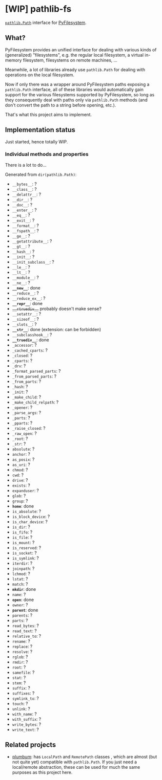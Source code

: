 # [WIP] pathlib-fs

[``pathlib.Path``](https://docs.python.org/3/library/pathlib.html) interface
for [PyFilesystem](https://www.pyfilesystem.org/).

## What?

PyFilesystem provides an unified interface for dealing with various kinds of
(generalized) "filesystems", e.g. the regular local filesystem, a virtual
in-memory filesystem, filesystems on remote machines, ...

Meanwhile, a lot of libraries already use ``pathlib.Path`` for dealing with
operations on the local filesystem.

Now if only there was a wrapper around PyFilesystem paths exposing a
``pathlib.Path`` interface, all of these libraries would automatically gain
support for the various filesystems supported by PyFilesystem, so long as they
consequently deal with paths only via ``pathlib.Path`` methods (and don't
convert the path to a string before opening, etc.).

That's what this project aims to implement.

## Implementation status

Just started, hence totally WIP.

### Individual methods and properties

There is a lot to do...

Generated from ``dir(pathlib.Path)``:

- ``__bytes__``: ?
- ``__class__``: ?
- ``__delattr__``: ?
- ``__dir__``: ?
- ``__doc__``: ?
- ``__enter__``: ?
- ``__eq__``: ?
- ``__exit__``: ?
- ``__format__``: ?
- ``__fspath__``: ?
- ``__ge__``: ?
- ``__getattribute__``: ?
- ``__gt__``: ?
- ``__hash__``: ?
- ``__init__``: ?
- ``__init_subclass__``: ?
- ``__le__``: ?
- ``__lt__``: ?
- ``__module__``: ?
- ``__ne__``: ?
- **``__new__``**: done
- ``__reduce__``: ?
- ``__reduce_ex__``: ?
- **``__repr__``**: done
- ~~``__rtruediv__``~~ probably doesn't make sense?
- ``__setattr__``: ?
- ``__sizeof__``: ?
- ``__slots__``: ?
- **``__str__``**: done (extension: can be forbidden)
- ``__subclasshook__``: ?
- **``__truediv__``**: done
- ``_accessor``: ?
- ``_cached_cparts``: ?
- ``_closed``: ?
- ``_cparts``: ?
- ``_drv``: ?
- ``_format_parsed_parts``: ?
- ``_from_parsed_parts``: ?
- ``_from_parts``: ?
- ``_hash``: ?
- ``_init``: ?
- ``_make_child``: ?
- ``_make_child_relpath``: ?
- ``_opener``: ?
- ``_parse_args``: ?
- ``_parts``: ?
- ``_pparts``: ?
- ``_raise_closed``: ?
- ``_raw_open``: ?
- ``_root``: ?
- ``_str``: ?
- ``absolute``: ?
- ``anchor``: ?
- ``as_posix``: ?
- ``as_uri``: ?
- ``chmod``: ?
- ``cwd``: ?
- ``drive``: ?
- ``exists``: ?
- ``expanduser``: ?
- ``glob``: ?
- ``group``: ?
- **``home``**: done
- ``is_absolute``: ?
- ``is_block_device``: ?
- ``is_char_device``: ?
- ``is_dir``: ?
- ``is_fifo``: ?
- ``is_file``: ?
- ``is_mount``: ?
- ``is_reserved``: ?
- ``is_socket``: ?
- ``is_symlink``: ?
- ``iterdir``: ?
- ``joinpath``: ?
- ``lchmod``: ?
- ``lstat``: ?
- ``match``: ?
- **``mkdir``**: done
- ``name``: ?
- **``open``**: done
- ``owner``: ?
- **``parent``**: done
- ``parents``: ?
- ``parts``: ?
- ``read_bytes``: ?
- ``read_text``: ?
- ``relative_to``: ?
- ``rename``: ?
- ``replace``: ?
- ``resolve``: ?
- ``rglob``: ?
- ``rmdir``: ?
- ``root``: ?
- ``samefile``: ?
- ``stat``: ?
- ``stem``: ?
- ``suffix``: ?
- ``suffixes``: ?
- ``symlink_to``: ?
- ``touch``: ?
- ``unlink``: ?
- ``with_name``: ?
- ``with_suffix``: ?
- ``write_bytes``: ?
- ``write_text``: ?


## Related projects

- [plumbum](https://plumbum.readthedocs.io/): has ``LocalPath`` and
  ``RemotePath`` classes , which are almost (but not quite yet) compatible with
  ``pathlib.Path``. If you just need a local/remote abstraction, these can be
  used for much the same purposes as this project here.
